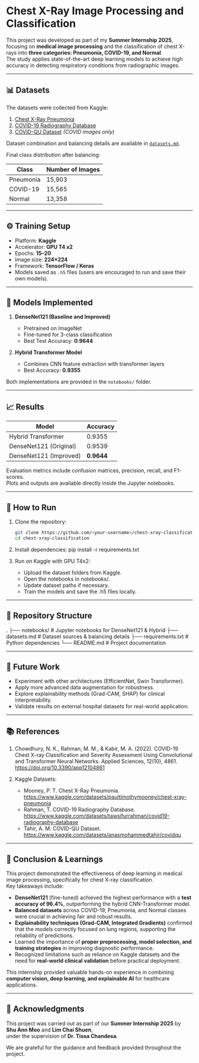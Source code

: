 # Chest X-Ray Image Processing and Classification

This project was developed as part of my **Summer Internship 2025**, focusing on **medical image processing** and the classification of chest X-rays into **three categories: Pneumonia, COVID-19, and Normal**.  
The study applies state-of-the-art deep learning models to achieve high accuracy in detecting respiratory conditions from radiographic images.

---

## 📊 Datasets

The datasets were collected from Kaggle:

1. [Chest X-Ray Pneumonia](https://www.kaggle.com/datasets/paultimothymooney/chest-xray-pneumonia)  
2. [COVID-19 Radiography Database](https://www.kaggle.com/datasets/tawsifurrahman/covid19-radiography-database)  
3. [COVID-QU Dataset](https://www.kaggle.com/datasets/anasmohammedtahir/covidqu) *(COVID images only)*  

Dataset combination and balancing details are available in [`datasets.md`](datasets.md).

Final class distribution after balancing:

| Class      | Number of Images |
|------------|------------------|
| Pneumonia  | 15,903           |
| COVID-19   | 15,565           |
| Normal     | 13,358           |

---

## ⚙️ Training Setup

- Platform: **Kaggle**  
- Accelerator: **GPU T4 x2**  
- Epochs: **15–20**  
- Image size: **224×224**  
- Framework: **TensorFlow / Keras**  
- Models saved as `.h5` files (users are encouraged to run and save their own models).  

---

## 🧠 Models Implemented

1. **DenseNet121 (Baseline and Improved)**  
   - Pretrained on ImageNet  
   - Fine-tuned for 3-class classification  
   - Best Test Accuracy: **0.9644**  

2. **Hybrid Transformer Model**  
   - Combines CNN feature extraction with transformer layers  
   - Best Accuracy: **0.9355**  

Both implementations are provided in the `notebooks/` folder.

---

## 📈 Results

| Model                  | Accuracy |
|-------------------------|----------|
| Hybrid Transformer      | 0.9355   |
| DenseNet121 (Original)  | 0.9539   |
| DenseNet121 (Improved)  | **0.9644** |

Evaluation metrics include confusion matrices, precision, recall, and F1-scores.  
Plots and outputs are available directly inside the Jupyter notebooks.

---

## 🚀 How to Run

1. Clone the repository:
   ```bash
   git clone https://github.com/<your-username>/chest-xray-classification.git
   cd chest-xray-classification

2. Install dependencies:
    pip install -r requirements.txt

3. Run on Kaggle with GPU T4x2:
    - Upload the dataset folders from Kaggle.
    - Open the notebooks in notebooks/.
    - Update dataset paths if necessary.
    - Train the models and save the .h5 files locally.

---

## 📂 Repository Structure
.
├── notebooks/        # Jupyter notebooks for DenseNet121 & Hybrid
├── datasets.md       # Dataset sources & balancing details
├── requirements.txt  # Python dependencies
└── README.md         # Project documentation

---

## 🔮 Future Work

- Experiment with other architectures (EfficientNet, Swin Transformer).
- Apply more advanced data augmentation for robustness.
- Explore explainability methods (Grad-CAM, SHAP) for clinical interpretability.
- Validate results on external hospital datasets for real-world application.

---

## 📚 References

1. Chowdhury, N. K., Rahman, M. M., & Kabir, M. A. (2022). COVID-19 Chest X-ray Classification and Severity Assessment Using Convolutional and Transformer Neural Networks. Applied Sciences, 12(10), 4861. https://doi.org/10.3390/app12104861

2. Kaggle Datasets:
    - Mooney, P. T. Chest X-Ray Pneumonia. https://www.kaggle.com/datasets/paultimothymooney/chest-xray-pneumonia
    - Rahman, T. COVID-19 Radiography Database. https://www.kaggle.com/datasets/tawsifurrahman/covid19-radiography-database
    - Tahir, A. M. COVID-QU Dataset. https://www.kaggle.com/datasets/anasmohammedtahir/covidqu

---

## 📝 Conclusion & Learnings

This project demonstrated the effectiveness of deep learning in medical image processing, specifically for chest X-ray classification.  
Key takeaways include:

- **DenseNet121** (fine-tuned) achieved the highest performance with a **test accuracy of 96.4%**, outperforming the hybrid CNN-Transformer model.  
- **Balanced datasets** across COVID-19, Pneumonia, and Normal classes were crucial in achieving fair and robust results.  
- **Explainability techniques (Grad-CAM, Integrated Gradients)** confirmed that the models correctly focused on lung regions, supporting the reliability of predictions.  
- Learned the importance of **proper preprocessing, model selection, and training strategies** in improving diagnostic performance.  
- Recognized limitations such as reliance on Kaggle datasets and the need for **real-world clinical validation** before practical deployment.  

This internship provided valuable hands-on experience in combining **computer vision, deep learning, and explainable AI** for healthcare applications.

---

## 🙏 Acknowledgments

This project was carried out as part of our **Summer Internship 2025** by  
**Shu Ann Moo** and **Lim Chai Shuen**,  
under the supervision of **Dr. Tissa Chandesa**.  

We are grateful for the guidance and feedback provided throughout the project.
